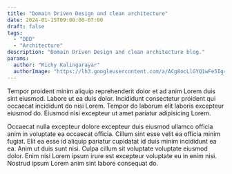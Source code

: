 ```yaml
---
title: "Domain Driven Design and clean architecture"
date: 2024-01-15T09:00:00-07:00
draft: false
tags:
  - "DDD"
  - "Architecture"
description: "Domain Driven Design and clean architecture blog."
params:
  author: "Richy Kalingarayar"
  authorImage: "https://lh3.googleusercontent.com/a/ACg8ocLlGYQ1wFe5Ig4ydfEAVdR7nLnqK92kfpI2zU03c48FmsiD=s96-c"
---
```


Tempor proident minim aliquip reprehenderit dolor et ad anim Lorem duis sint eiusmod. Labore ut ea duis dolor. Incididunt consectetur proident qui occaecat incididunt do nisi Lorem. Tempor do laborum elit laboris excepteur eiusmod do. Eiusmod nisi excepteur ut amet pariatur adipisicing Lorem.

Occaecat nulla excepteur dolore excepteur duis eiusmod ullamco officia anim in voluptate ea occaecat officia. Cillum sint esse velit ea officia minim fugiat. Elit ea esse id aliquip pariatur cupidatat id duis minim incididunt ea ea. Anim ut duis sunt nisi. Culpa cillum sit voluptate voluptate eiusmod dolor. Enim nisi Lorem ipsum irure est excepteur voluptate eu in enim nisi. Nostrud ipsum Lorem anim sint labore consequat do.
